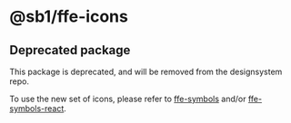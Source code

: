 # @sb1/ffe-icons

## Deprecated package

This package is deprecated, and will be removed from the designsystem repo.

To use the new set of icons, please refer to [ffe-symbols](https://github.com/SpareBank1/designsystem/tree/develop/packages/ffe-symbols) and/or [ffe-symbols-react](https://github.com/SpareBank1/designsystem/tree/develop/packages/ffe-symbols-react).
